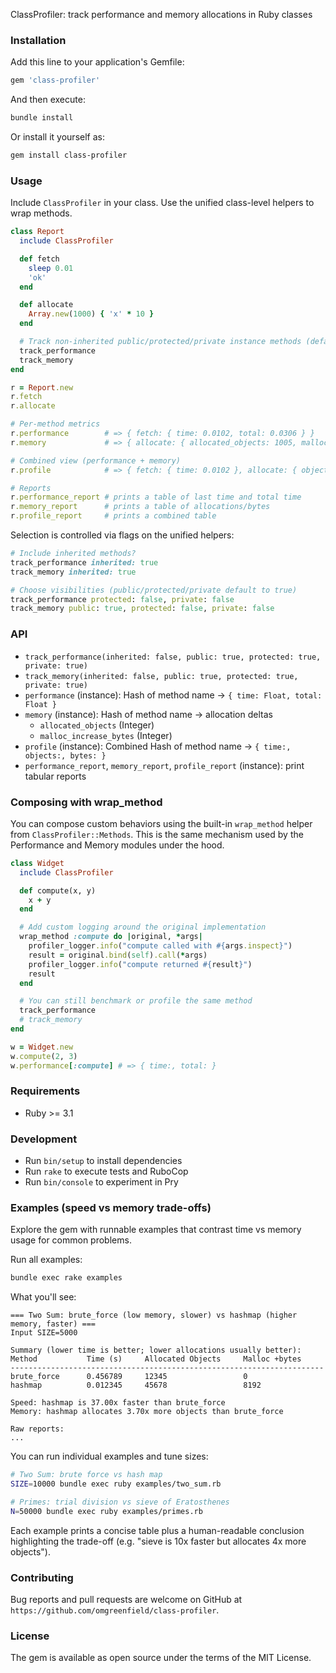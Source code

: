 ClassProfiler: track performance and memory allocations in Ruby classes

### Installation

Add this line to your application's Gemfile:

```ruby
gem 'class-profiler'
```

And then execute:

```bash
bundle install
```

Or install it yourself as:

```bash
gem install class-profiler
```

### Usage

Include `ClassProfiler` in your class. Use the unified class-level helpers to wrap methods.

```ruby
class Report
  include ClassProfiler

  def fetch
    sleep 0.01
    'ok'
  end

  def allocate
    Array.new(1000) { 'x' * 10 }
  end

  # Track non-inherited public/protected/private instance methods (default)
  track_performance
  track_memory
end

r = Report.new
r.fetch
r.allocate

# Per-method metrics
r.performance        # => { fetch: { time: 0.0102, total: 0.0306 } }
r.memory             # => { allocate: { allocated_objects: 1005, malloc_increase_bytes: 8192 } }

# Combined view (performance + memory)
r.profile            # => { fetch: { time: 0.0102 }, allocate: { objects: 1005, bytes: 8192 } }

# Reports
r.performance_report # prints a table of last time and total time
r.memory_report      # prints a table of allocations/bytes
r.profile_report     # prints a combined table
```

Selection is controlled via flags on the unified helpers:

```ruby
# Include inherited methods?
track_performance inherited: true
track_memory inherited: true

# Choose visibilities (public/protected/private default to true)
track_performance protected: false, private: false
track_memory public: true, protected: false, private: false
```

### API

- `track_performance(inherited: false, public: true, protected: true, private: true)`
- `track_memory(inherited: false, public: true, protected: true, private: true)`
- `performance` (instance): Hash of method name → `{ time: Float, total: Float }`
- `memory` (instance): Hash of method name → allocation deltas
  - `allocated_objects` (Integer)
  - `malloc_increase_bytes` (Integer)
- `profile` (instance): Combined Hash of method name → `{ time:, objects:, bytes: }`
- `performance_report`, `memory_report`, `profile_report` (instance): print tabular reports

### Composing with wrap_method

You can compose custom behaviors using the built-in `wrap_method` helper from `ClassProfiler::Methods`.
This is the same mechanism used by the Performance and Memory modules under the hood.

```ruby
class Widget
  include ClassProfiler

  def compute(x, y)
    x + y
  end

  # Add custom logging around the original implementation
  wrap_method :compute do |original, *args|
    profiler_logger.info("compute called with #{args.inspect}")
    result = original.bind(self).call(*args)
    profiler_logger.info("compute returned #{result}")
    result
  end

  # You can still benchmark or profile the same method
  track_performance
  # track_memory
end

w = Widget.new
w.compute(2, 3)
w.performance[:compute] # => { time:, total: }
```

### Requirements

- Ruby >= 3.1

### Development

- Run `bin/setup` to install dependencies
- Run `rake` to execute tests and RuboCop
- Run `bin/console` to experiment in Pry

### Examples (speed vs memory trade-offs)

Explore the gem with runnable examples that contrast time vs memory usage for common problems.

Run all examples:

```bash
bundle exec rake examples
```

What you'll see:

```text
=== Two Sum: brute_force (low memory, slower) vs hashmap (higher memory, faster) ===
Input SIZE=5000

Summary (lower time is better; lower allocations usually better):
Method           Time (s)     Allocated Objects     Malloc +bytes
----------------------------------------------------------------------
brute_force      0.456789     12345                 0
hashmap          0.012345     45678                 8192

Speed: hashmap is 37.00x faster than brute_force
Memory: hashmap allocates 3.70x more objects than brute_force

Raw reports:
...
```

You can run individual examples and tune sizes:

```bash
# Two Sum: brute force vs hash map
SIZE=10000 bundle exec ruby examples/two_sum.rb

# Primes: trial division vs sieve of Eratosthenes
N=50000 bundle exec ruby examples/primes.rb
```

Each example prints a concise table plus a human-readable conclusion highlighting the trade-off (e.g. "sieve is 10x faster but allocates 4x more objects").

### Contributing

Bug reports and pull requests are welcome on GitHub at `https://github.com/omgreenfield/class-profiler`.

### License

The gem is available as open source under the terms of the MIT License.
